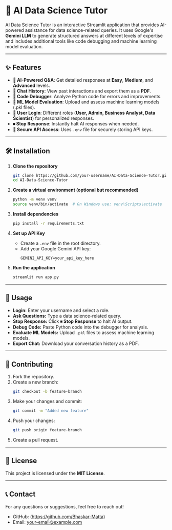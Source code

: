 # 🤖 AI Data Science Tutor

AI Data Science Tutor is an interactive Streamlit application that provides AI-powered assistance for data science-related queries. It uses Google's **Gemini LLM** to generate structured answers at different levels of expertise and includes additional tools like code debugging and machine learning model evaluation.

---

## ✨ Features

- **🧠 AI-Powered Q&A**: Get detailed responses at **Easy**, **Medium**, and **Advanced** levels.
- **📜 Chat History**: View past interactions and export them as a **PDF**.
- **🐍 Code Debugger**: Analyze Python code for errors and improvements.
- **🤖 ML Model Evaluation**: Upload and assess machine learning models (.pkl files).
- **🔑 User Login**: Different roles (**User, Admin, Business Analyst, Data Scientist**) for personalized responses.
- **⏹ Stop Response**: Instantly halt AI responses when needed.
- **🚀 Secure API Access**: Uses `.env` file for securely storing API keys.

---

## 🛠 Installation

1. **Clone the repository**
   ```bash
   git clone https://github.com/your-username/AI-Data-Science-Tutor.git
   cd AI-Data-Science-Tutor
   ```

2. **Create a virtual environment (optional but recommended)**
   ```bash
   python -m venv venv
   source venv/bin/activate  # On Windows use: venv\Scripts\activate
   ```

3. **Install dependencies**
   ```bash
   pip install -r requirements.txt
   ```

4. **Set up API Key**
   - Create a `.env` file in the root directory.
   - Add your Google Gemini API key:
     ```
     GEMINI_API_KEY=your_api_key_here
     ```

5. **Run the application**
   ```bash
   streamlit run app.py
   ```

---

## 🚀 Usage

- **Login:** Enter your username and select a role.
- **Ask Questions:** Type a data science-related query.
- **Stop Response:** Click **⏹ Stop Response** to halt AI output.
- **Debug Code:** Paste Python code into the debugger for analysis.
- **Evaluate ML Models:** Upload `.pkl` files to assess machine learning models.
- **Export Chat:** Download your conversation history as a PDF.

---

## 🤝 Contributing

1. Fork the repository.
2. Create a new branch:
   ```bash
   git checkout -b feature-branch
   ```
3. Make your changes and commit:
   ```bash
   git commit -m "Added new feature"
   ```
4. Push your changes:
   ```bash
   git push origin feature-branch
   ```
5. Create a pull request.

---

## 📜 License

This project is licensed under the **MIT License**.

---

## 📞 Contact

For any questions or suggestions, feel free to reach out!

- GitHub: (https://github.com/Bhaskar-Matta)
- Email: your-email@example.com



